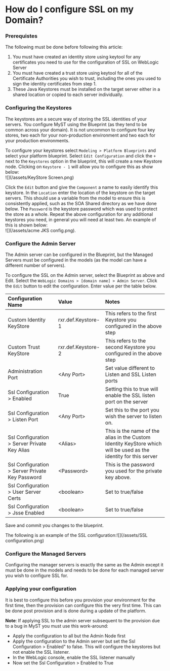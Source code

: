 # How do I configure SSL on my Domain?

### Prerequistes

The following must be done before following this article:  
1. You must have created an identity store using keytool for any certificates you need to use for the configuration of SSL on WebLogic Server  
2. You must have created a trust store using keytool for all of the Certificate Authorities you wish to trust, including the ones you used to sign the identity certificates from step 1.  
3. These Java Keystores must be installed on the target server either in a shared location or copied to each server individually.

### Configuring the Keystores

The keystores are a secure way of storing the SSL identities of your servers. You configure MyST using the Blueprint \(as they tend to be common across your domain\). It is not uncommon to configure four key stores, two each for your non-production environment and two each for your production environments.

To configure your keystores select `Modeling > Platform Blueprints` and select your platform blueprint. Select `Edit Configuration` and click the `+` next to the `Keystores` option in the blueprint, this will create a new Keystore node. Clicking on `Keystore - 1` will allow you to configure this as show below:  
![](/assets/KeyStore Screen.png)

Click the `Edit` button and give the `Component` a name to easily identify this keystore. In the `Location` enter the location of the keystore on the target servers. This should use a variable from the model to ensure this is consistently applied, such as the SOA Shared directory as we have done below. The `Password` is the keystore password which was used to protect the store as a whole. Repeat the above configuration for any additional keystores you need, in general you will need at least two. An example of this is shown below:  
![](/assets/acme JKS config.png).

### Configure the Admin Server

The Admin server can be configured in the Blueprint, but the Managed Servers must be configured in the models \(as the model can have a different number of servers\).

To configure the SSL on the Admin server, select the Blueprint as above and Edit. Select the `WebLogic Domains > [domain name] > Admin Server`. Click the `Edit` button to edit the configuration. Enter value per the table below.

| Configuration Name | Value | Notes |
| :--- | :--- | :--- |
| Custom Identity KeyStore | rxr.def.Keystore-1 | This refers to the first Keystore you configured in the above step |
| Custom Trust KeyStore | rxr.def.Keystore-2 | This refers to the second Keystore you configured in the above step |
| Administration Port | &lt;Any Port&gt; | Set value different to Listen and SSL Listen ports |
| Ssl Configuration &gt; Enabled | True | Setting this to true will enable the SSL listen port on the server |
| Ssl Configuration &gt; Listen Port | &lt;Any Port&gt; | Set this to the port you wish the server to listen on. |
| Ssl Configuration &gt; Server Private Key Alias | &lt;Alias&gt; | This is the name of the alias in the Custom Identity KeyStore which will be used as the identity for this server |
| Ssl Configuration &gt; Server Private Key Password | &lt;Password&gt; | This is the password you used for the private key above. |
| Ssl Configuration &gt; User Server Certs | &lt;boolean&gt; | Set to true/false |
| Ssl Configuration &gt; Jsse Enabled | &lt;boolean&gt; | Set to true/false |

Save and commit you changes to the blueprint.

The following is an example of the SSL configuration:![](/assets/SSL configuration.png)

### Configure the Managed Servers

Configuring the manager servers is exactly the same as the Admin except it must be done in the models and needs to be done for each managed server you wish to configure SSL for.

### Applying your configuration

It is best to configure this before you provision your environment for the first time, then the provision can configure this the very first time. This can be done post provision and is done during a update of the platform.

**Note**: If applying SSL to the admin server subsequent to the provision due to a bug in MyST you must use this work-around:

* Apply the configuration to all but the Admin Node first
* Apply the configuration to the Admin server but set the Ssl Configuration &gt; Enabled" to false. This will configure the keystores but not enable the SSL listener.
* In the WebLogic console, enable the SSL listener manually
* Now set the Ssl Configuration &gt; Enabled to True



